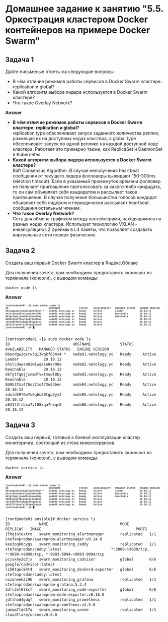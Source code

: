# Домашнее задание к занятию "5.5. Оркестрация кластером Docker контейнеров на примере Docker Swarm"


## Задача 1

Дайте письменые ответы на следующие вопросы:

- В чём отличие режимов работы сервисов в Docker Swarm кластере: replication и global?
- Какой алгоритм выбора лидера используется в Docker Swarm кластере?
- Что такое Overlay Network?  

**Answer**

- **В чём отличие режимов работы сервисов в Docker Swarm кластере: replication и global?**  
replication type обеспечивает запуск заданного количества реплик, размещая их на доступных нодах кластера, а global type обеспечивает запуск по одной реплике на каждой доступной ноде кластера. Работает это примерно также, как ReplicaSet и DaemonSet в Kubernetes.
- **Какой алгоритм выбора лидера используется в Docker Swarm кластере?**  
Raft Consensus Algorithm. В случае неполучения heartbeat сообщения от текущего лидера фолловеры выжидают 150-300ms (election timeout). Если в указанный промежуток времени фолловер не получает приглашение проголосовать за какого-либо кандидата, то он сам объявляет себя кандидатом и рассылает такое приглашение. В случае получения большинства голосов кандидат объявляет себя лидером и периодически рассылает heartbeat сообщения остальным членам.
- **Что такое Overlay Network?**  
Сеть для обмена трафиком между контейнерами, находящимися на разных нодах кластера. Использует технологию VXLAN - инкапсуляцию L2 фреймы в L4 пакеты, что позволяет создавать виртуальные сети поверх физических.


## Задача 2

Создать ваш первый Docker Swarm кластер в Яндекс.Облаке

Для получения зачета, вам необходимо предоставить скриншот из терминала (консоли), с выводом команды:
```
docker node ls
```

**Answer**

  ![docker node ls](assets/docker-ls.png)  

    [centos@node01 ~]$ sudo docker node ls
    ID                            HOSTNAME             STATUS    AVAILABILITY   MANAGER STATUS   ENGINE VERSION
    00sndgw2qxrw3q13wqkf63mx4 *   node01.netology.yc   Ready     Active         Leader           20.10.12
    ohslcduwsm8iwiwqe1e8er98a     node02.netology.yc   Ready     Active         Reachable        20.10.12
    dkfgtfqmjjcnmdfvxtmuwl8by     node03.netology.yc   Ready     Active         Reachable        20.10.12
    8b9b37mi476oz21o473u63ben     node04.netology.yc   Ready     Active                          20.10.12
    xdxld59f6e7u6q6u30tgp2yy3     node05.netology.yc   Ready     Active                          20.10.12
    x641f3fcbxa7v108xqa7nxqc0     node06.netology.yc   Ready     Active                          20.10.12


## Задача 3

Создать ваш первый, готовый к боевой эксплуатации кластер мониторинга, состоящий из стека микросервисов.

Для получения зачета, вам необходимо предоставить скриншот из терминала (консоли), с выводом команды:
```
docker service ls
```

**Answer**

  ![docker node ls](assets/docker-ls.png)  

    [root@node01 ansible]# docker service ls
    ID             NAME                                MODE         REPLICAS   IMAGE                                          PORTS
    jlhgjojuxtro   swarm_monitoring_alertmanager       replicated   1/1        stefanprodan/swarmprom-alertmanager:v0.14.0    
    keo3ogk0cygs   swarm_monitoring_caddy              replicated   1/1        stefanprodan/caddy:latest                      *:3000->3000/tcp, *:9090->9090/tcp, *:9093-9094->9093-9094/tcp
    pcjvk4y2q7jx   swarm_monitoring_cadvisor           global       6/6        google/cadvisor:latest                         
    l150tqel84t4   swarm_monitoring_dockerd-exporter   global       6/6        stefanprodan/caddy:latest                      
    nxzoheek2i96   swarm_monitoring_grafana            replicated   1/1        stefanprodan/swarmprom-grafana:5.3.4           
    3dfc3et0lkcf   swarm_monitoring_node-exporter      global       6/6        stefanprodan/swarmprom-node-exporter:v0.16.0   
    jdtlhod4gdqf   swarm_monitoring_prometheus         replicated   1/1        stefanprodan/swarmprom-prometheus:v2.5.0       
    jumqm7tdd57q   swarm_monitoring_unsee              replicated   1/1        cloudflare/unsee:v0.8.0              
